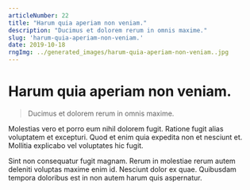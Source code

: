 ```yaml
---
articleNumber: 22
title: "Harum quia aperiam non veniam."
description: "Ducimus et dolorem rerum in omnis maxime."
slug: 'harum-quia-aperiam-non-veniam.'
date: 2019-10-18
rngImg: ../generated_images/harum-quia-aperiam-non-veniam..jpg
---
```


# Harum quia aperiam non veniam.

> Ducimus et dolorem rerum in omnis maxime.

Molestias vero et porro eum nihil dolorem fugit. Ratione fugit alias voluptatem et excepturi. Quod et enim quia expedita non et nesciunt et. Mollitia explicabo vel voluptates hic fugit.
 Sint non consequatur fugit magnam. Rerum in molestiae rerum autem deleniti voluptas maxime enim id. Nesciunt dolor ex quae. Quibusdam tempora doloribus est in non autem harum quis aspernatur.

